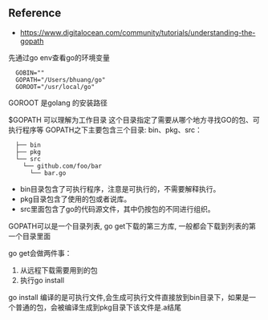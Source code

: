 ## Reference
- https://www.digitalocean.com/community/tutorials/understanding-the-gopath


先通过go env查看go的环境变量
```
  GOBIN=""
  GOPATH="/Users/bhuang/go"
  GOROOT="/usr/local/go"
```

GOROOT 是golang 的安装路径


$GOPATH 可以理解为工作目录
这个目录指定了需要从哪个地方寻找GO的包、可执行程序等
GOPATH之下主要包含三个目录: bin、pkg、src：
```
  ├── bin
  ├── pkg
  └── src
    └── github.com/foo/bar
      └── bar.go
```
- bin目录包含了可执行程序，注意是可执行的，不需要解释执行。
- pkg目录包含了使用的包或者说库。
- src里面包含了go的代码源文件，其中仍按包的不同进行组织。

GOPATH可以是一个目录列表, go get下载的第三方库, 一般都会下载到列表的第一个目录里面


go get会做两件事：
1. 从远程下载需要用到的包
2. 执行go install

go install 编译的是可执行文件,会生成可执行文件直接放到bin目录下，如果是一个普通的包，会被编译生成到pkg目录下该文件是.a结尾

